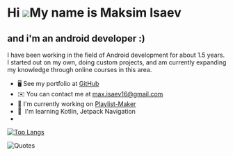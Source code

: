 Hi ![](https://user-images.githubusercontent.com/18350557/176309783-0785949b-9127-417c-8b55-ab5a4333674e.gif)My name is Maksim Isaev
====================================================================================================================================

and i'm an android developer :)
-------------------------------

I have been working in the field of Android development for about 1.5 years. I started out on my own, doing custom projects, and am currently expanding my knowledge through online courses in this area.

*   🖥️ See my portfolio at [GitHub](http://github.com/Maksim-Isaev)
*   ✉️ You can contact me at [max.isaev16@gmail.com](mailto:max.isaev16@gmail.com )
*   🚀 I'm currently working on [Playlist-Maker](http://github.com/Maksim-Isaev/Playlist-Maker)
*   🧠  I'm learning Kotlin, Jetpack Navigation
*   

[![Top Langs](https://github-readme-stats.vercel.app/api/top-langs/?username=Maksim-Isaev&layout=compact)](https://github.com/anuraghazra/github-readme-stats)




![Quotes](https://quotes-github-readme.vercel.app/api?type=horizontal&theme=dark)
